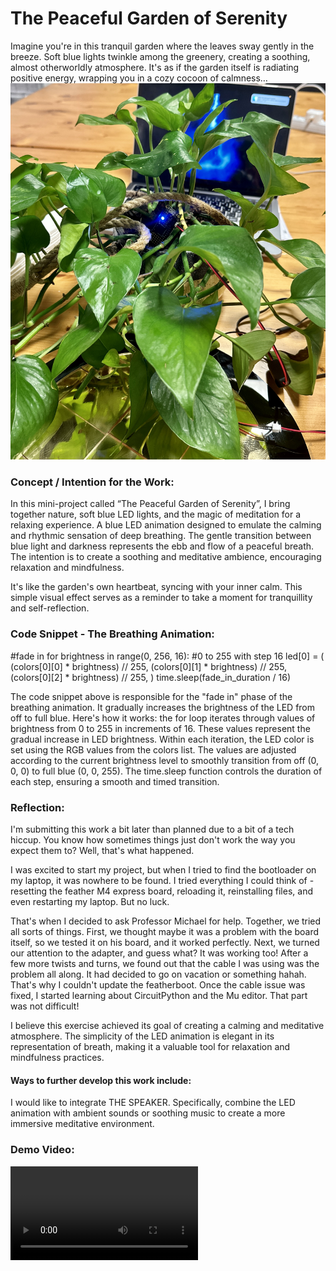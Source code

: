 # The Peaceful Garden of Serenity

Imagine you're in this tranquil garden where the leaves sway gently in the breeze. Soft blue lights twinkle among the greenery, creating a soothing, almost otherworldly atmosphere. It's as if the garden itself is radiating positive energy, wrapping you in a cozy cocoon of calmness… 
![](https://github.com/Sartbayeva/DesertMediaArt/blob/main/IMG_9350.JPG)

### Concept / Intention for the Work:

In this mini-project called “The Peaceful Garden of Serenity”, I bring together nature, soft blue LED lights, and the magic of meditation for a relaxing experience. A blue LED animation designed to emulate the calming and rhythmic sensation of deep breathing. The gentle transition between blue light and darkness represents the ebb and flow of a peaceful breath. The intention is to create a soothing and meditative ambience, encouraging relaxation and mindfulness. 

It's like the garden's own heartbeat, syncing with your inner calm. This simple visual effect serves as a reminder to take a moment for tranquillity and self-reflection.

### Code Snippet - The Breathing Animation:

#fade in
for brightness in range(0, 256, 16):  #0 to 255 with step 16
    led[0] = (
        (colors[0][0] * brightness) // 255,
        (colors[0][1] * brightness) // 255,
        (colors[0][2] * brightness) // 255,
    )
    time.sleep(fade_in_duration / 16)

The code snippet above is responsible for the "fade in" phase of the breathing animation. It gradually increases the brightness of the LED from off to full blue. Here's how it works: the for loop iterates through values of brightness from 0 to 255 in increments of 16. These values represent the gradual increase in LED brightness. Within each iteration, the LED color is set using the RGB values from the colors list. The values are adjusted according to the current brightness level to smoothly transition from off (0, 0, 0) to full blue (0, 0, 255). The time.sleep function controls the duration of each step, ensuring a smooth and timed transition.

### Reflection:

I'm submitting this work a bit later than planned due to a bit of a tech hiccup. You know how sometimes things just don't work the way you expect them to? Well, that's what happened.

I was excited to start my project, but when I tried to find the bootloader on my laptop, it was nowhere to be found. I tried everything I could think of - resetting the feather M4 express board, reloading it, reinstalling files, and even restarting my laptop. But no luck.

That's when I decided to ask Professor Michael for help. Together, we tried all sorts of things. First, we thought maybe it was a problem with the board itself, so we tested it on his board, and it worked perfectly. Next, we turned our attention to the adapter, and guess what? It was working too! After a few more twists and turns, we found out that the cable I was using was the problem all along. It had decided to go on vacation or something hahah. That's why I couldn't update the featherboot. Once the cable issue was fixed, I started learning about CircuitPython and the Mu editor. That part was not difficult!

I believe this exercise achieved its goal of creating a calming and meditative atmosphere. The simplicity of the LED animation is elegant in its representation of breath, making it a valuable tool for relaxation and mindfulness practices. 

#### Ways to further develop this work include:

I would like to integrate THE SPEAKER. Specifically, combine the LED animation with ambient sounds or soothing music to create a more immersive meditative environment.

### Demo Video:

![](https://github.com/Sartbayeva/DesertMediaArt/blob/main/IMG_9353%20(1).mov)
